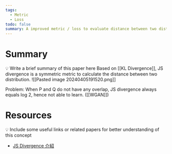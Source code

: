 ```yaml
---
tags:
  - Metric
  - Loss
todo: false
summary: A improved metric / loss to evaluate distance between two distributions (symmetric).
---
```

# Summary
💡 Write a brief summary of this paper here
Based on [[KL Divergence]], JS divergence is a symmetric metric to calculate the distance between two distribution.
![[Pasted image 20240405191520.png]]

Problem:
When P and Q do not have any overlap, JS divergence always equals log 2, hence not able to learn. ([[WGAN]])
# Resources
💡 Include some useful links or related papers for better understanding of this concept
- [JS Divergence 介紹](https://hackmd.io/@kk6333/B1MwuGLei)